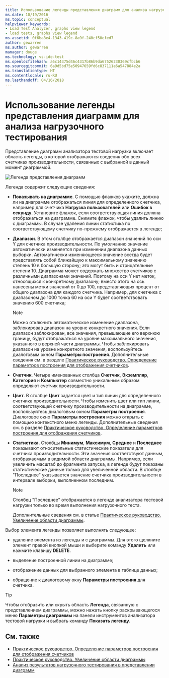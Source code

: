 ```yaml
---
title: Использование легенды представления диаграмм для анализа нагрузочного тестирования в Visual Studio | Документы Майкрософт
ms.date: 10/19/2016
ms.topic: conceptual
helpviewer_keywords:
- Load Test Analyzer, graphs view legend
- load tests, graphs view legend
ms.assetid: 0f6ba8e4-1343-419c-8a9f-240cf50efed7
author: gewarren
ms.author: gewarren
manager: douge
ms.technology: vs-ide-test
ms.openlocfilehash: a6c14375d46c4317b86b9da67526230369cfbcb6
ms.sourcegitcommit: 6a9d5bd75e50947659fd6c837111a6a547884e2a
ms.translationtype: HT
ms.contentlocale: ru-RU
ms.lasthandoff: 04/16/2018
---
```

# <a name="using-the-graphs-view-legend-to-analyze-load-tests"></a>Использование легенды представления диаграмм для анализа нагрузочного тестирования

Представление диаграмм анализатора тестовой нагрузки включает область легенды, в которой отображаются сведения обо всех счетчиках производительности, связанных с выбранной в данный момент диаграммой.

![Легенда представления диаграмм](../test/media/load_viewlegend.png "Load_ViewLegend")

Легенда содержит следующие сведения:

-   **Показывать на диаграмме**. С помощью флажков укажите, должна ли на диаграмме отображаться линия для определенного счетчика, например для счетчика **Нагрузка пользователей** или **Ошибок в секунду**. Установите флажок, если соответствующая линия должна отображаться на диаграмме. Снимите флажок, чтобы удалить линию с диаграммы. В случае удаления линии статистика по соответствующему счетчику по-прежнему отображается в легенде;

-   **Диапазон**. В этом столбце отображается диапазон значений по оси Y для счетчика производительности. По умолчанию значение автоматически изменяется при изменении диапазона данных выборки. Автоматически изменяющееся значение всегда будет представлять собой ближайшую к максимальному значению степень 10 в большую сторону; это могут быть и отрицательные степени 10. Диаграмма может содержать множество счетчиков с различными диапазонами значений. Поэтому на оси Y нет меток, относящихся к конкретному диапазону; вместо этого на ось нанесены метки значений от 0 до 100, представляющих процент от общего диапазона для каждого счетчика. Например, для счетчика с диапазоном до 1000 точка 60 на оси Y будет соответствовать значению 600 счетчика;

    > [!NOTE]
    > Можно отключить автоматическое изменение диапазона, заблокировав диапазон на уровне конкретного значения. Если диапазон заблокирован, все значения, превышающие его верхнюю границу, будут отображаться на уровне максимального значения, указанного в верхней части диаграммы. Чтобы заблокировать диапазон на уровне конкретного значения, воспользуйтесь диалоговым окном **Параметры построения**. Дополнительные сведения см. в разделе [Практическое руководство. Определение параметров построения для отображения счетчиков](../test/how-to-specify-plot-options-for-graphing-counters.md).

-   **Счетчик**. Четыре именованных столбца **Счетчик**, **Экземпляр**, **Категория** и **Компьютер** совместно уникальным образом определяют счетчик производительности.

-   **Цвет**. В столбце **Цвет** задается цвет и тип линии для определенного счетчика производительности. Чтобы изменить цвет или тип линии, соответствующей счетчику производительности на диаграмме, воспользуйтесь диалоговым окном **Параметры построения**. Диалоговое окно **Параметры построения** можно открыть с помощью контекстного меню легенды. Дополнительные сведения см. в разделе [Практическое руководство. Определение параметров построения для отображения счетчиков](../test/how-to-specify-plot-options-for-graphing-counters.md).

-   **Статистика**. Столбцы **Минимум**, **Максимум**, **Среднее** и **Последнее** показывают относительные статистические показатели для счетчика производительности. Эти значения соответствуют данным, отображаемым в видимой области диаграммы. Например, если увеличить масштаб до фрагмента запуска, в легенде будут показаны статистические данные только для увеличенной области. В столбце "Последнее" указывается значение счетчика производительности в интервале выборки, выполненном последним.

    > [!NOTE]
    > Столбец "Последнее" отображается в легенде анализатора тестовой нагрузки только во время выполнения нагрузочного теста.

     Дополнительные сведения см. в статье [Практическое руководство. Увеличение области диаграммы](../test/how-to-zoom-in-on-a-region-of-the-graph-in-load-test-results.md).

Выбор элемента легенды позволяет выполнять следующее:

-   удаление элемента из легенды и с диаграммы. Для этого щелкните элемент правой кнопкой мыши и выберите команду **Удалить** или нажмите клавишу **DELETE**.

-   выделение построенной линии на диаграмме;

-   отображение данных для выбранного элемента в таблице данных;

-   обращение к диалоговому окну **Параметры построения** для счетчика.

> [!TIP]
> Чтобы отобразить или скрыть область **Легенда**, связанную с представлением диаграммы, можно нажать кнопку раскрывающегося меню **Параметры диаграммы** на панели инструментов анализатора тестовой нагрузки и выбрать команду **Показать легенду**.

## <a name="see-also"></a>См. также

- [Практическое руководство. Определение параметров построения для отображения счетчиков](../test/how-to-specify-plot-options-for-graphing-counters.md)
- [Практическое руководство. Увеличение области диаграммы](../test/how-to-zoom-in-on-a-region-of-the-graph-in-load-test-results.md)
- [Анализ результатов нагрузочного тестирования в представлении диаграмм](../test/analyze-load-test-results-in-the-graphs-view.md)